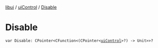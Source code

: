 [libui](../README.md) / [uiControl](README.md) / [Disable](-disable.md)

# Disable

`var Disable: CPointer<CFunction<(CPointer<`[`uiControl`](README.md)`>?) -> Unit>>?`

